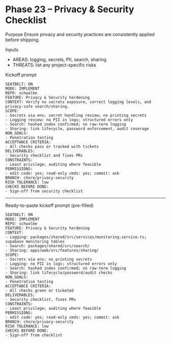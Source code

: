 # Phase 23 – Privacy & Security Checklist

Purpose
Ensure privacy and security practices are consistently applied before shipping.

Inputs
- AREAS: logging, secrets, PII, search, sharing
- THREATS: list any project-specific risks

Kickoff prompt
```
SEATBELT: ON
MODE: IMPLEMENT
REPO: schwalbe
FEATURE: Privacy & Security hardening
CONTEXT: Verify no secrets exposure, correct logging levels, and privacy-safe search/sharing.
SCOPE:
- Secrets via env; secret handling review; no printing secrets
- Logging review: no PII in logs; structured errors only
- Search: hashed index confirmed; no raw-term logging
- Sharing: link lifecycle, password enforcement, audit coverage
NON_GOALS:
- Penetration testing
ACCEPTANCE CRITERIA:
- All checks pass or tracked with tickets
DELIVERABLES:
- Security checklist and fixes PRs
CONSTRAINTS:
- Least privilege; auditing where feasible
PERMISSIONS:
- edit code: yes; read-only cmds: yes; commit: ask
BRANCH: chore/privacy-security
RISK TOLERANCE: low
CHECKS BEFORE DONE:
- Sign-off from security checklist
```

---

Ready-to-paste kickoff prompt (pre-filled)
```
SEATBELT: ON
MODE: IMPLEMENT
REPO: schwalbe
FEATURE: Privacy & Security hardening
CONTEXT:
- Logging: packages/shared/src/services/monitoring.service.ts; supabase monitoring tables
- Search: packages/shared/src/search/
- Sharing: apps/web/src/features/sharing/
SCOPE:
- Secrets via env; no printing secrets
- Logging: no PII in logs; structured errors only
- Search: hashed index confirmed; no raw-term logging
- Sharing: link lifecycle/password/audit checks
NON_GOALS:
- Penetration testing
ACCEPTANCE CRITERIA:
- All checks green or ticketed
DELIVERABLES:
- Security checklist, fixes PRs
CONSTRAINTS:
- Least privilege; auditing where feasible
PERMISSIONS:
- edit code: yes; read-only cmds: yes; commit: ask
BRANCH: chore/privacy-security
RISK TOLERANCE: low
CHECKS BEFORE DONE:
- Sign-off from checklist
```
